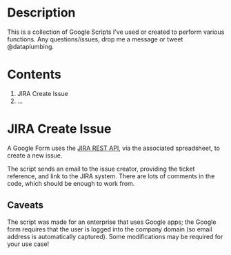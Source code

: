 # Description
This is a collection of Google Scripts I've used or created to perform various functions.  Any questions/issues, drop me a message or tweet @dataplumbing.

# Contents
1. JIRA Create Issue
2. ...

# JIRA Create Issue
A Google Form uses the [JIRA REST API](https://docs.atlassian.com/jira/REST/latest/), via the associated spreadsheet, to create a new issue.

The script sends an email to the issue creator, providing the ticket reference, and link to the JIRA system.  There are lots of comments in the code, which should be enough to work from.

## Caveats
The script was made for an enterprise that uses Google apps; the Google form requires that the user is logged into the company domain (so email address is automatically captured).  Some modifications may be required for your use case!
